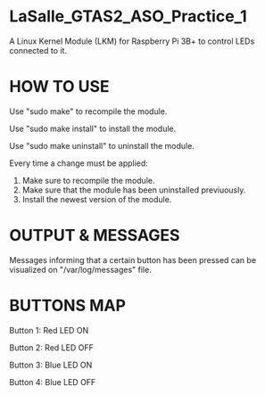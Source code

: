 # LaSalle_GTAS2_ASO_Practice_1
A Linux Kernel Module (LKM) for Raspberry Pi 3B+ to control LEDs connected to it.

# HOW TO USE
Use "sudo make" to recompile the module.

Use "sudo make install" to install the module.

Use "sudo make uninstall" to uninstall the module.

Every time a change must be applied:
  1. Make sure to recompile the module.
  2. Make sure that the module has been uninstalled previuously.
  3. Install the newest version of the module.
  
# OUTPUT & MESSAGES
Messages informing that a certain button has been pressed can be visualized on "/var/log/messages" file.

# BUTTONS MAP
Button 1: Red LED ON

Button 2: Red LED OFF

Button 3: Blue LED ON

Button 4: Blue LED OFF
